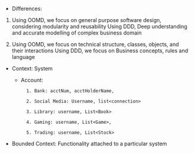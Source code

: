                                


* Differences: 

1. Using OOMD,  we focus on general purpose software design, considering modularity and reusability
    Using DDD, Deep understanding and accurate modelling of complex business domain

2. Using OOMD, we focus on technical structure, classes, objects, and their interactions
    Using DDD, we focus on Business concepts, rules and language


* Context: System

    - Account:
 
            1. Bank: acctNum, acctHolderName, 

            2. Social Media: Username, list<connection>

            3. Library: username, List<Book>

            4. Gaming: username, List<Game>, 

            5. Trading: username, List<Stock>







* Bounded Context: Functionality attached to a particular system